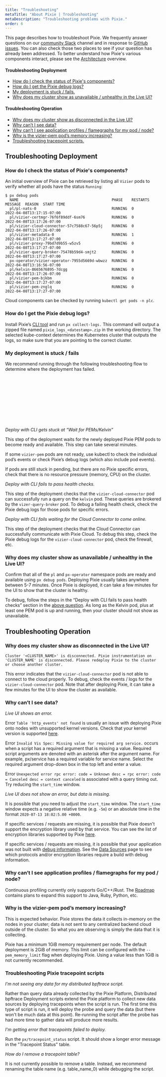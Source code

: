 ```yaml
---
title: "Troubleshooting"
metaTitle: "About Pixie | Troubleshooting"
metaDescription: "Troubleshooting problems with Pixie."
order: 6
---
```


This page describes how to troubleshoot Pixie. We frequently answer questions on our [community Slack](https://slackin.px.dev/) channel and in response to [GitHub issues](https://github.com/pixie-io/pixie/issues). You can also check those two places to see if your question has already been addressed. To better understand how Pixie's various components interact, please see the [Architecture](/about-pixie/architecture/overview) overview.

#### Troubleshooting Deployment

- [How do I check the status of Pixie's components?](#troubleshooting-deployment-how-do-i-check-the-status-of-pixie's-components)
- [How do I get the Pixie debug logs?](#troubleshooting-deployment-how-do-i-get-the-pixie-debug-logs)
- [My deployment is stuck / fails.](#troubleshooting-deployment-my-deployment-is-stuck-fails)
- [Why does my cluster show as unavailable / unhealthy in the Live UI?](#troubleshooting-deployment-why-does-my-cluster-show-as-unavailable-unhealthy-in-the-live-ui)

#### Troubleshooting Operation

- [Why does my cluster show as disconnected in the Live UI?](#troubleshooting-operation-why-does-my-cluster-show-as-disconnected-in-the-live-ui)
- [Why can’t I see data?](#troubleshooting-operation-why-can't-i-see-data)
- [Why can’t I see application profiles / flamegraphs for my pod / node?](#troubleshooting-operation-why-can't-i-see-application-profiles-flamegraphs-for-my-pod-node)
- [Why is the vizier-pem pod’s memory increasing?](#troubleshooting-operation-why-is-the-vizier-pem-pod's-memory-increasing)
- [Troubleshooting tracepoint scripts.](#troubleshooting-operation-troubleshooting-pixie-tracepoint-scripts)

## Troubleshooting Deployment

### How do I check the status of Pixie's components?

An initial overview of Pixie can be retrieved by listing all `Vizier` pods to verify whether all pods have the status `Running`:

```shell
$ px debug pods
  NAME                                          PHASE    RESTARTS  MESSAGE  REASON  START TIME
  pl/pl-nats-0                                  RUNNING  0                          2022-04-08T13:17:15-07:00
  pl/vizier-certmgr-76f6f89ddf-6sm76            RUNNING  0                          2022-04-08T13:17:26-07:00
  pl/vizier-cloud-connector-57c7588c67-56p5j    RUNNING  0                          2022-04-08T13:17:26-07:00
  pl/vizier-metadata-0                          RUNNING  1                          2022-04-08T13:17:27-07:00
  pl/vizier-proxy-79bd7d9b55-w5zv5              RUNNING  0                          2022-04-08T13:17:27-07:00
  pl/vizier-query-broker-75478b59d4-smjt2       RUNNING  0                          2022-04-08T13:17:27-07:00
  px-operator/vizier-operator-7955d5669d-wbwzz  RUNNING  0                          2022-04-08T13:16:56-07:00
  pl/kelvin-8665676895-7dcgg                    RUNNING  0                          2022-04-08T13:17:26-07:00
  pl/vizier-pem-bjkbm                           RUNNING  0                          2022-04-08T13:17:27-07:00
  pl/vizier-pem-znglq                           RUNNING  0                          2022-04-08T13:17:27-07:00
```

Cloud components can be checked by running `kubectl get pods -n plc`.

### How do I get the Pixie debug logs?

Install Pixie’s [CLI tool](/installing-pixie/install-schemes/cli) and run `px collect-logs.` This command will output a zipped file named `pixie_logs_<datestamp>.zip` in the working directory. The selected kube-context determines the Kubernetes cluster that outputs the logs, so make sure that you are pointing to the correct cluster.

### My deployment is stuck / fails

We recommend running through the following troubleshooting flow to determine where the deployment has failed.

<svg title='Troubleshooting the Deployment of Pixie' src='troubleshooting-deploy-flow.svg' />

*Deploy with CLI gets stuck at “Wait for PEMs/Kelvin”*

This step of the deployment waits for the newly deployed Pixie PEM pods to become ready and available. This step can take several minutes.

If some `vizier-pem` pods are not ready, use kubectl to check the individual pod’s events or check Pixie’s debug logs (which also include pod events).

If pods are still stuck in pending, but there are no Pixie specific errors, check that there is no resource pressure (memory, CPU) on the cluster.

*Deploy with CLI fails to pass health checks.*

This step of the deployment checks that the `vizier-cloud-connector` pod can successfully run a query on the `kelvin` pod. These queries are brokered by the `vizer-query-broker` pod. To debug a failing health check, check the Pixie debug logs for those pods for specific errors.

*Deploy with CLI fails waiting for the Cloud Connector to come online.*

This step of the deployment checks that the Cloud Connector can successfully communicate with Pixie Cloud. To debug this step, check the Pixie debug logs for the `vizier-cloud-connector` pod, check the firewall, etc.

### Why does my cluster show as unavailable / unhealthy in the Live UI?

Confirm that all of the `pl` and `px-operator` namespace pods are ready and available using `px debug pods`. Deploying Pixie usually takes anywhere between 5-7 minutes. Once Pixie is deployed, it can take a few minutes for the UI to show that the cluster is healthy.

To debug, follow the steps in the “Deploy with CLI fails to pass health checks” section in the [above question](/about-pixie/faq/#my-deployment-is-stuck-fails). As long as the Kelvin pod, plus at least one PEM pod is up and running, then your cluster should not show as unavailable.

## Troubleshooting Operation

### Why does my cluster show as disconnected in the Live UI?

`Cluster '<CLUSTER_NAME>' is disconnected. Pixie instrumentation on 'CLUSTER_NAME' is disconnected. Please redeploy Pixie to the cluster or choose another cluster.`

This error indicates that the `vizier-cloud-connector` pod is not able to connect to the cloud properly. To debug, check the events / logs for the `vizier-cloud-connector` pod. Note that after deploying Pixie, it can take a few minutes for the UI to show the cluster as available.

### Why can’t I see data?

*Live UI shows an error.*

Error `Table 'http_events' not found` is usually an issue with deploying Pixie onto nodes with unsupported kernel versions. Check that your kernel version is supported [here](/installing-pixie/requirements/).

Error `Invalid Vis Spec: Missing value for required arg service.` occurs when a script has a required argument that is missing a value. Required script arguments are denoted with an asterisk after the argument name. For example, px/service has a required variable for service name. Select the required argument drop-down box in the top left and enter a value.

Error `Unexpected error rpc error: code = Unknown desc = rpc error: code = Canceled desc = context canceled` is associated with a query timing out. Try reducing the `start_time` window.

*Live UI does not show an error, but data is missing.*

It is possible that you need to adjust the `start_time` window. The `start_time` window expects a negative relative time (e.g. `-5m`) or an absolute time in the format `2020-07-13 18:02:5.00 +0000`.

If specific services / requests are missing, it is possible that Pixie doesn't support the encryption library used by that service. You can see the list of encryption libraries supported by Pixie [here](/about-pixie/data-sources/#encryption-libraries).

If specific services / requests are missing, it is possible that your application was not built with [debug information](/reference/admin/debug-info). See the [Data Sources](/about-pixie/data-sources) page to see which protocols and/or encryption libraries require a build with debug information.

### Why can’t I see application profiles / flamegraphs for my pod / node?

Continuous profiling currently only supports Go/C++/Rust. The [Roadmap](/about-pixie/roadmap) contains plans to expand this support to Java, Ruby, Python, etc.

### Why is the vizier-pem pod’s memory increasing?

This is expected behavior. Pixie stores the data it collects in-memory on the nodes in your cluster; data is not sent to any centralized backend cloud outside of the cluster. So what you are observing is simply the data that it is collecting.

Pixie has a minimum 1GiB memory requirement per node. The default deployment is 2GiB of memory. This limit can be configured with the `--pem_memory_limit` flag when deploying Pixie. Using a value less than 1GiB is not currently recommended.

### Troubleshooting Pixie tracepoint scripts

*I’m not seeing any data for my distributed bpftrace script.*

Rather than query data already collected by the Pixie Platform, Distributed bpftrace Deployment scripts extend the Pixie platform to collect new data sources by deploying tracepoints when the script is run. The first time this type of script is run, it will deploy the probe and query the data (but there won't be much data at this point). Re-running the script after the probe has had more time to gather data will produce more results.

*I'm getting error that tracepoints failed to deploy.*

Run the `px/tracepoint_status` script. It should show a longer error message in the "Tracepoint Status" table.

*How do I remove a tracepoint table?*

It is not currently possible to remove a table. Instead, we recommend renaming the table name (e.g. table_name_0) while debugging the script.
